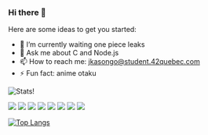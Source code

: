 ### Hi there 👋

Here are some ideas to get you started:

- 🌱 I’m currently waiting one piece leaks
- 💬 Ask me about C and Node.js
- 📫 How to reach me: jkasongo@student.42quebec.com
- ⚡ Fun fact: anime otaku

![Stats!](https://github-readme-stats.vercel.app/api?username=josiaskas&count_private=true&theme=algolia)

![](https://img.shields.io/badge/C-404D59?style=for-the-badge)
![](https://img.shields.io/badge/JavaScript-F7DF1E?style=for-the-badge&logo=javascript&logoColor=black)
![](https://img.shields.io/badge/Typescript-2f74c0?style=for-the-badge&logo=typescript&logoColor=white)
![](https://img.shields.io/badge/Node.js-43853D?style=for-the-badge&logo=node.js&logoColor=white)
![](https://img.shields.io/badge/Express.js-404D59?style=for-the-badge)
![](https://img.shields.io/badge/Jest-944058?style=for-the-badge&logo=jest&logoColor=white)
![](https://img.shields.io/badge/Python-F7DF1E?style=for-the-badge&logo=python&logoColor=blue)
![](https://img.shields.io/badge/Php-black?style=for-the-badge&logo=php&logoColor=blue)

[![Top Langs](https://github-readme-stats.vercel.app/api/top-langs/?username=josiaskas&langs_count=20&count_private=true&theme=algolia)](https://github.com/anuraghazra/github-readme-stats)

